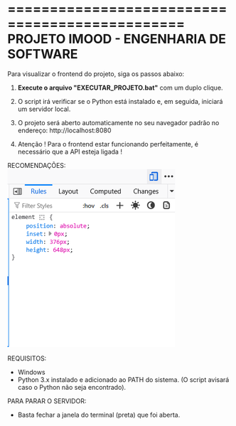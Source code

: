 ===============================================
    PROJETO IMOOD - ENGENHARIA DE SOFTWARE
===============================================

Para visualizar o frontend do projeto, siga os passos abaixo:

1.  **Execute o arquivo "EXECUTAR_PROJETO.bat"** com um duplo clique.

2.  O script irá verificar se o Python está instalado e, em seguida, iniciará um servidor local.

3.  O projeto será aberto automaticamente no seu navegador padrão no endereço: http://localhost:8080

4. Atenção ! Para o frontend estar funcionando perfeitamente, é necessário que a API esteja ligada ! 

RECOMENDAÇÕES:
![alt text](responsive_mode.png)


REQUISITOS:
-   Windows
-   Python 3.x instalado e adicionado ao PATH do sistema.
    (O script avisará caso o Python não seja encontrado).

PARA PARAR O SERVIDOR:
-   Basta fechar a janela do terminal (preta) que foi aberta.
